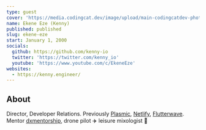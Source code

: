 ```yaml
---
type: guest
cover: 'https://media.codingcat.dev/image/upload/main-codingcatdev-photo/podcast-guest/kenny_io'
name: Ekene Eze (Kenny)
published: published
slug: ekene-eze
start: January 1, 2000
socials:
  github: https://github.com/kenny-io
  twitter: 'https://twitter.com/kenny_io'
  youtube: 'https://www.youtube.com/c/EkeneEze'
websites:
  - https://kenny.engineer/
---
```


## About

Director, Developer Relations. Previously [Plasmic](https://www.plasmic.app/), [Netlify](https://twitter.com/Netlify), [Flutterwave](https://flutterwave.com/us/). Mentor [dxmentorship](https://www.dxmentorship.com/), drone pilot ✈️ leisure mixologist 🍹
